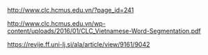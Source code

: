 http://www.clc.hcmus.edu.vn/?page_id=241

http://www.clc.hcmus.edu.vn/wp-content/uploads/2016/01/CLC_Vietnamese-Word-Segmentation.pdf

https://revije.ff.uni-lj.si/ala/article/view/9161/9042
